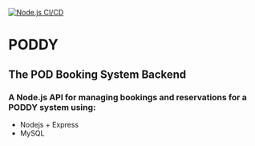 [![Node.js CI/CD](https://github.com/zus-pop/backend-pod-booking-system/actions/workflows/node.js.yml/badge.svg)](https://github.com/zus-pop/backend-pod-booking-system/actions/workflows/node.js.yml)

# PODDY

## The POD Booking System Backend

### A Node.js API for managing bookings and reservations for a PODDY system using:

-   Nodejs + Express
-   MySQL
